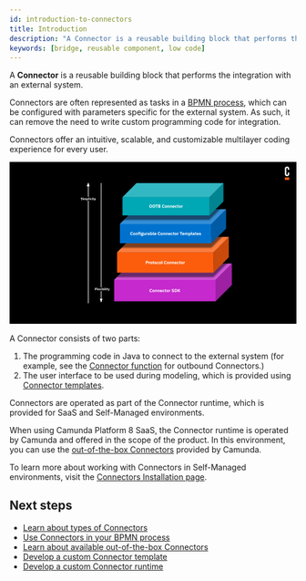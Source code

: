 ```yaml
---
id: introduction-to-connectors
title: Introduction
description: "A Connector is a reusable building block that performs the integration with an external system and works out of the box."
keywords: [bridge, reusable component, low code]
---
```


<!-- TODO: Shorten intro. Include types, connector templates, and Connector SDK. Order like new image on page. -->

A **Connector** is a reusable building block that performs the integration with an external system.

Connectors are often represented as tasks in a [BPMN process](/components/concepts/processes.md), which can be configured with parameters specific for the external system. As such, it can remove the need to write custom programming code for integration.

Connectors offer an intuitive, scalable, and customizable multilayer coding experience for every user.

![Multilayer Coding Experience](img/multilayer-coding-experience.png)

A Connector consists of two parts:

1. The programming code in Java to connect to the external system (for example, see the [Connector function](./custom-built-connectors/connector-sdk.md#runtime-logic) for outbound Connectors.)
2. The user interface to be used during modeling, which is provided using [Connector templates](./custom-built-connectors/connector-templates.md).

Connectors are operated as part of the Connector runtime, which is provided for SaaS and Self-Managed environments.

When using Camunda Platform 8 SaaS, the Connector runtime is operated by Camunda and offered in the scope of the product. In this environment, you can use the [out-of-the-box Connectors](./out-of-the-box-connectors/available-connectors-overview.md) provided by Camunda.

To learn more about working with Connectors in Self-Managed environments, visit the [Connectors Installation page](/self-managed/connectors-deployment/install-and-start.md).

## Next steps

- [Learn about types of Connectors](./connector-types.md)
- [Use Connectors in your BPMN process](./use-connectors.md)
- [Learn about available out-of-the-box Connectors](./out-of-the-box-connectors/available-connectors-overview.md)
- [Develop a custom Connector template](./custom-built-connectors/connector-templates.md)
- [Develop a custom Connector runtime](./custom-built-connectors/connector-sdk.md)
